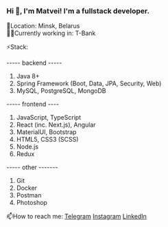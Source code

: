 ### Hi 👋, I'm Matvei! I'm a fullstack developer.

📍Location: Minsk, Belarus\
👨‍💻Currently working in: T-Bank

⚡Stack:

  ----- backend -----
  1. Java 8+
  2. Spring Framework (Boot, Data, JPA, Security, Web)
  3. MySQL, PostgreSQL, MongoDB
  
  ----- frontend ----
  1. JavaScript, TypeScript
  2. React (inc. Next.js), Angular
  3. MaterialUI, Bootstrap
  4. HTML5, CSS3 (SCSS)
  5. Node.js
  6. Redux
  
  ----- other -------
  1. Git
  2. Docker
  3. Postman
  4. Photoshop

📫How to reach me: <a href="https://t.me/minilooth">Telegram</a> <a href="https://instagram.com/minilooth">Instagram</a> <a href="https://www.linkedin.com/in/minilooth">LinkedIn</a>
  
<!--
**minilooth/minilooth** is a ✨ _special_ ✨ repository because its `README.md` (this file) appears on your GitHub profile.

Here are some ideas to get you started:

- 🔭 I’m currently working on ...
- 🌱 I’m currently learning ...
- 👯 I’m looking to collaborate on ...
- 🤔 I’m looking for help with ...
- 💬 Ask me about ...
- 📫 How to reach me: ...
- 😄 Pronouns: ...
- ⚡ Fun fact: ...
-->
